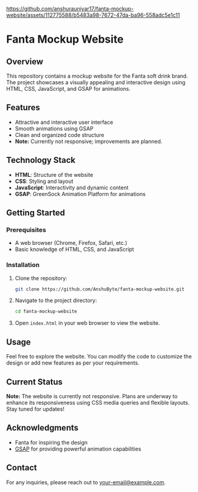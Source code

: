https://github.com/anshurauniyar17/fanta-mockup-website/assets/112775588/b5483a98-7672-47da-ba96-558adc5e1c11

# Fanta Mockup Website

## Overview
This repository contains a mockup website for the Fanta soft drink brand. The project showcases a visually appealing and interactive design using HTML, CSS, JavaScript, and GSAP for animations.

## Features
- Attractive and interactive user interface
- Smooth animations using GSAP
- Clean and organized code structure
- **Note:** Currently not responsive; improvements are planned.

## Technology Stack
- **HTML**: Structure of the website
- **CSS**: Styling and layout
- **JavaScript**: Interactivity and dynamic content
- **GSAP**: GreenSock Animation Platform for animations

## Getting Started

### Prerequisites
- A web browser (Chrome, Firefox, Safari, etc.)
- Basic knowledge of HTML, CSS, and JavaScript

### Installation
1. Clone the repository:
   ```bash
   git clone https://github.com/AnshuByte/fanta-mockup-website.git
   ```
2. Navigate to the project directory:
   ```bash
   cd fanta-mockup-website
   ```
3. Open `index.html` in your web browser to view the website.

## Usage
Feel free to explore the website. You can modify the code to customize the design or add new features as per your requirements.

## Current Status
**Note:** The website is currently not responsive. Plans are underway to enhance its responsiveness using CSS media queries and flexible layouts. Stay tuned for updates!


## Acknowledgments
- Fanta for inspiring the design
- [GSAP](https://greensock.com/gsap/) for providing powerful animation capabilities

## Contact
For any inquiries, please reach out to [your-email@example.com](mailto:your-email@example.com).


